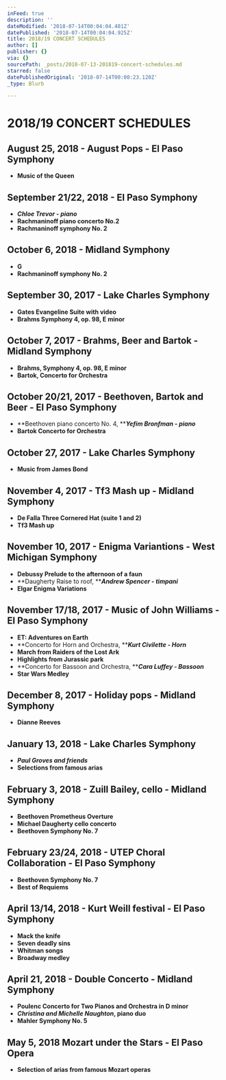 ```yaml
---
inFeed: true
description: ''
dateModified: '2018-07-14T00:04:04.401Z'
datePublished: '2018-07-14T00:04:04.925Z'
title: 2018/19 CONCERT SCHEDULES
author: []
publisher: {}
via: {}
sourcePath: _posts/2018-07-13-201819-concert-schedules.md
starred: false
datePublishedOriginal: '2018-07-14T00:00:23.120Z'
_type: Blurb

---
```

# 2018/19 CONCERT SCHEDULES

## August 25, 2018 - August Pops - El Paso Symphony

* **Music of the Queen**

## September 21/22, 2018 - El Paso Symphony

* _**Chloe Trevor - piano**_
* **Rachmaninoff piano concerto No.2**
* **Rachmaninoff symphony No. 2**

## October 6, 2018 - Midland Symphony

* **G**
* **Rachmaninoff symphony No. 2**

## September 30, 2017 - Lake Charles Symphony

* **Gates Evangeline Suite with video**
* **Brahms Symphony 4, op. 98, E minor**

## October 7, 2017 - Brahms, Beer and Bartok - Midland Symphony

* **Brahms, Symphony 4, op. 98, E minor**
* **Bartok, Concerto for Orchestra**

## October 20/21, 2017 - Beethoven, Bartok and Beer - El Paso Symphony

* **Beethoven piano concerto No. 4, **_**Yefim Bronfman - piano**_
* **Bartok Concerto for Orchestra**

## October 27, 2017 - Lake Charles Symphony

* **Music from James Bond**

## November 4, 2017 - Tf3 Mash up - Midland Symphony

* **De Falla Three Cornered Hat (suite 1 and 2)**
* **Tf3 Mash up**

## November 10, 2017 - Enigma Variantions - West Michigan Symphony

* **Debussy Prelude to the afternoon of a faun**
* **Daugherty Raise to roof, **_**Andrew Spencer - timpani**_
* **Elgar Enigma Variations**

## November 17/18, 2017 - Music of John Williams - El Paso Symphony

* **ET: Adventures on Earth**
* **Concerto for Horn and Orchestra, **_**Kurt Civilette - Horn**_
* **March from Raiders of the Lost Ark**
* **Highlights from Jurassic park**
* **Concerto for Bassoon and Orchestra, **_**Cara Luffey - Bassoon**_
* **Star Wars Medley**

## December 8, 2017 - Holiday pops - Midland Symphony

* **Dianne Reeves**

## January 13, 2018 - Lake Charles Symphony

* _**Paul Groves and friends**_
* **Selections from famous arias**

## February 3, 2018 - Zuill Bailey, cello - Midland Symphony

* **Beethoven Prometheus Overture**
* **Michael Daugherty cello concerto**
* **Beethoven Symphony No. 7**

## February 23/24, 2018 - UTEP Choral Collaboration - El Paso Symphony

* **Beethoven Symphony No. 7**
* **Best of Requiems**

## April 13/14, 2018 - Kurt Weill festival - El Paso Symphony

* **Mack the knife**
* **Seven deadly sins**
* **Whitman songs**
* **Broadway medley**

## April 21, 2018 - Double Concerto - Midland Symphony

* **Poulenc Concerto for Two Pianos and Orchestra in D minor**
* _**Christina and Michelle Naughton**_**, piano duo**
* **Mahler Symphony No. 5**

## May 5, 2018 Mozart under the Stars - El Paso Opera

* **Selection of arias from famous Mozart operas**